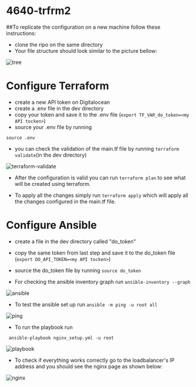 # 4640-trfrm2

##To replicate the configuration on a new machine follow these instructions: 
* clone the ripo on the same directory
* Your file structure should look similar to the picture bellow:

![tree](https://user-images.githubusercontent.com/71790429/201448070-b95703ed-ac83-42d3-ab4a-90c7de397eea.JPG)

# Configure Terraform 

* create a new API token on Digitalocean 
* create a .env file in the dev directory 
* copy your token and save it to the .env file (`export TF_VAR_do_token=<my API tocken>`)
* source your .env file by running 

```source .env```

* you can check the validation of the main.tf file by running `terraform validate`(in the dev directory)

![terraform-validate](https://user-images.githubusercontent.com/71790429/201447840-59d0622b-fc16-46bd-8a46-79fe86e6eab8.JPG)

* After the configuration is valid you can run `terraform plan` to see what will be created using terraform.

* To apply all the changes simply run `terraform apply` which will apply all the changes configured in the main.tf file. 

# Configure Ansible
* create a file in the dev directory called "do_token"
* copy the same token from last step and save it to the do_token file (`export DO_API_TOKEN=<my API tocken>`)
* source the do_token file by running 
```source do_token```

* For checking the ansible inventory graph run 
``` ansible-inventory --graph ```

![ansible](https://user-images.githubusercontent.com/71790429/201448697-5b6f2fe2-9fb6-4747-bb95-52d87cb3d1f5.JPG)

* To test the ansible set up run 
``` ansible -m ping -u root all ```

![ping](https://user-images.githubusercontent.com/71790429/201448877-d50c0bb1-258c-40c0-b206-42ec1cfdff2f.JPG)

* To run the playbook run

```  ansible-playbook nginx_setup.yml -u root ```

![playbook](https://user-images.githubusercontent.com/71790429/201448995-306d306e-4b1a-4aee-9ad7-06d5d9fb2308.JPG)

* To check if everything works correctly go to the loadbalancer's IP address and you should see the nginx page as shown below:

![nginx](https://user-images.githubusercontent.com/71790429/201449074-8ccb5e92-a450-450d-8d2b-1fcac0958c33.JPG)



